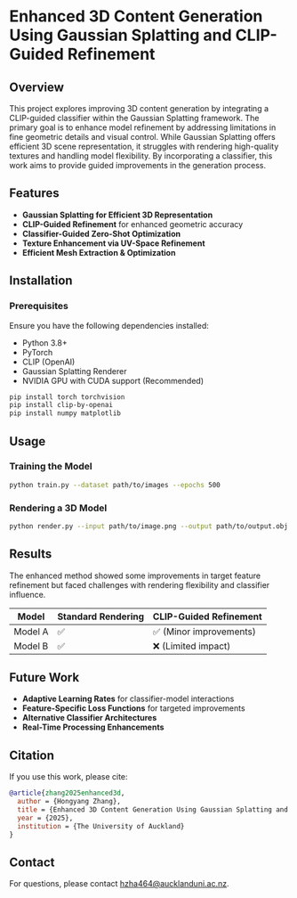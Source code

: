 # Enhanced 3D Content Generation Using Gaussian Splatting and CLIP-Guided Refinement

## Overview

This project explores improving 3D content generation by integrating a CLIP-guided classifier within the Gaussian Splatting framework. The primary goal is to enhance model refinement by addressing limitations in fine geometric details and visual control. While Gaussian Splatting offers efficient 3D scene representation, it struggles with rendering high-quality textures and handling model flexibility. By incorporating a classifier, this work aims to provide guided improvements in the generation process.

## Features

- **Gaussian Splatting for Efficient 3D Representation**
- **CLIP-Guided Refinement** for enhanced geometric accuracy
- **Classifier-Guided Zero-Shot Optimization**
- **Texture Enhancement via UV-Space Refinement**
- **Efficient Mesh Extraction & Optimization**

## Installation

### Prerequisites

Ensure you have the following dependencies installed:

- Python 3.8+
- PyTorch
- CLIP (OpenAI)
- Gaussian Splatting Renderer
- NVIDIA GPU with CUDA support (Recommended)

```bash
pip install torch torchvision
pip install clip-by-openai
pip install numpy matplotlib
```

## Usage

### Training the Model

```bash
python train.py --dataset path/to/images --epochs 500
```

### Rendering a 3D Model

```bash
python render.py --input path/to/image.png --output path/to/output.obj
```

## Results

The enhanced method showed some improvements in target feature refinement but faced challenges with rendering flexibility and classifier influence.

| Model   | Standard Rendering | CLIP-Guided Refinement |
| ------- | ------------------ | ---------------------- |
| Model A | ✅                  | ✅ (Minor improvements) |
| Model B | ✅                  | ❌ (Limited impact)     |

## Future Work

- **Adaptive Learning Rates** for classifier-model interactions
- **Feature-Specific Loss Functions** for targeted improvements
- **Alternative Classifier Architectures**
- **Real-Time Processing Enhancements**

## Citation

If you use this work, please cite:

```bibtex
@article{zhang2025enhanced3d,
  author = {Hongyang Zhang},
  title = {Enhanced 3D Content Generation Using Gaussian Splatting and CLIP-Guided Refinement},
  year = {2025},
  institution = {The University of Auckland}
}
```

## Contact

For questions, please contact [hzha464@aucklanduni.ac.nz](mailto\:hzha464@aucklanduni.ac.nz).

